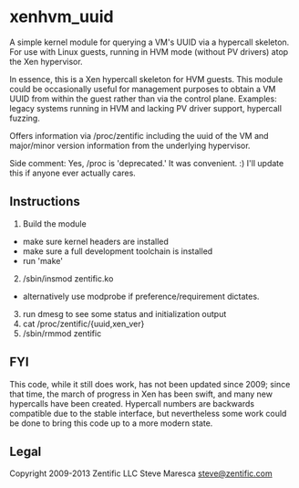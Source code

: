 xenhvm_uuid
===========

A simple kernel module for querying a VM's UUID via a hypercall skeleton. For
use with Linux guests, running in HVM mode (without PV drivers) 
atop the Xen hypervisor.

In essence, this is a Xen hypercall skeleton for HVM guests. This module
could be occasionally useful for management purposes to obtain a VM UUID from
within the guest rather than via the control plane. Examples: legacy systems
running in HVM and lacking PV driver support, hypercall fuzzing.
 
Offers information via /proc/zentific including the uuid of the VM and
major/minor version information from the underlying hypervisor.

Side comment: Yes, /proc is 'deprecated.' It was convenient. :)  I'll update
this if anyone ever actually cares.
 
Instructions
-------------
1. Build the module
 * make sure kernel headers are installed
 * make sure a full development toolchain is installed
 * run 'make'
2. /sbin/insmod zentific.ko
 * alternatively use modprobe if preference/requirement dictates.
3. run dmesg to see some status and initialization output
4. cat /proc/zentific/{uuid,xen_ver}
5. /sbin/rmmod zentific

FYI
------------
This code, while it still does work, has not been updated since 2009; since that time,
the march of progress in Xen has been swift, and many new hypercalls have been created.
Hypercall numbers are backwards compatible due to the stable interface, but nevertheless
some work could be done to bring this code up to a more modern state.

Legal
------------
Copyright 2009-2013 Zentific LLC Steve Maresca <steve@zentific.com>
